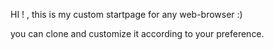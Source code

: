 HI ! , this is my custom startpage for any web-browser :)

you can clone and customize it according to your preference.  
